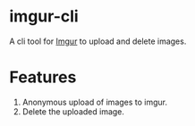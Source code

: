 # imgur-cli
A cli tool for [Imgur](https://imgur.com) to upload and delete images.

# Features
1. Anonymous upload of images to imgur.
2. Delete the uploaded image.

